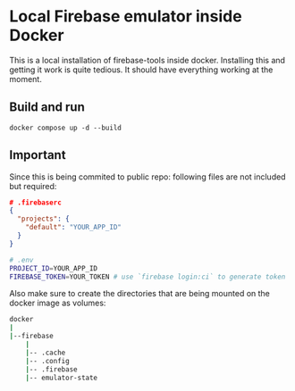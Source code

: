 # Local Firebase emulator inside Docker

This is a local installation of firebase-tools inside docker. Installing this and getting it work is quite tedious. It should have everything working at the moment.

## Build and run

`docker compose up -d --build`

## Important

Since this is being commited to public repo: following files are not included but required:

```json
# .firebaserc
{
  "projects": {
    "default": "YOUR_APP_ID"
  }
}
```

```sh
# .env
PROJECT_ID=YOUR_APP_ID
FIREBASE_TOKEN=YOUR_TOKEN # use `firebase login:ci` to generate token
```

Also make sure to create the directories that are being mounted on the docker image as volumes:

```sh
docker
|
|--firebase
    |
    |-- .cache
    |-- .config
    |-- .firebase
    |-- emulator-state
```
